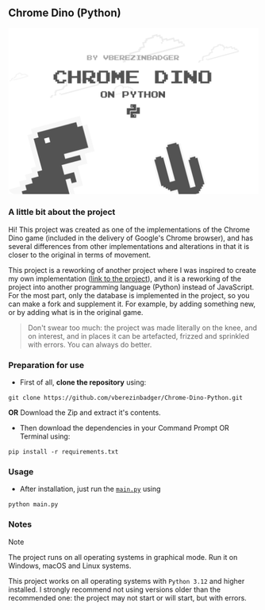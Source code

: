 ## Chrome Dino (Python)

![Project Splash](https://github.com/vberezinbadger/Chrome-Dino-Python/blob/main/assets/splash-dino.png?raw=true)

### A little bit about the project

Hi! This project was created as one of the implementations of the Chrome Dino game (included in the delivery of Google's Chrome browser), and has several differences from other implementations and alterations in that it is closer to the original in terms of movement.

This project is a reworking of another project where I was inspired to create my own implementation ([link to the project](https://github.com/WahidSaeed/Chrome-Dino-JS)), and it is a reworking of the project into another programming language (Python) instead of JavaScript. For the most part, only the database is implemented in the project, so you can make a fork and supplement it. For example, by adding something new, or by adding what is in the original game.

> Don't swear too much: the project was made literally on the knee, and on interest, and in places it can be artefacted, frizzed and sprinkled with errors. You can always do better.

### Preparation for use

-	First of all, **clone the repository** using:
```
git clone https://github.com/vberezinbadger/Chrome-Dino-Python.git
```
**OR**
Download the Zip and extract it's contents.

-	Then download the dependencies in your Command Prompt OR Terminal using:
```
pip install -r requirements.txt
```

### Usage

-	After installation, just run the [`main.py`](https://github.com/vberezinbadger/Chrome-Dino-Python/blob/main/main.py) using
```
python main.py
```

### Notes

> [!NOTE]
> The project runs on all operating systems in graphical mode. Run it on Windows, macOS and Linux systems.

This project works on all operating systems with `Python 3.12` and higher installed. I strongly recommend not using versions older than the recommended one: the project may not start or will start, but with errors.
